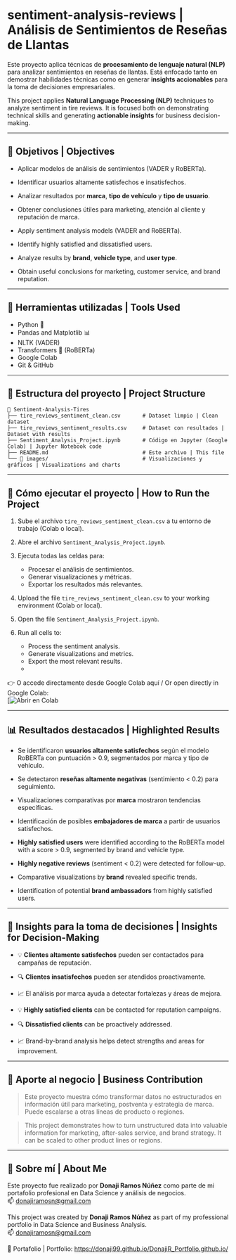 
# sentiment-analysis-reviews | Análisis de Sentimientos de Reseñas de Llantas

Este proyecto aplica técnicas de **procesamiento de lenguaje natural (NLP)** para analizar sentimientos en reseñas de llantas. 
Está enfocado tanto en demostrar habilidades técnicas como en generar **insights accionables** para la toma de decisiones empresariales.

This project applies **Natural Language Processing (NLP)** techniques to analyze sentiment in tire reviews. 
It is focused both on demonstrating technical skills and generating **actionable insights** for business decision-making.

---

## 📌 Objetivos | Objectives

- Aplicar modelos de análisis de sentimientos (VADER y RoBERTa).
- Identificar usuarios altamente satisfechos e insatisfechos.
- Analizar resultados por **marca**, **tipo de vehículo** y **tipo de usuario**.
- Obtener conclusiones útiles para marketing, atención al cliente y reputación de marca.

- Apply sentiment analysis models (VADER and RoBERTa).
- Identify highly satisfied and dissatisfied users.
- Analyze results by **brand**, **vehicle type**, and **user type**.
- Obtain useful conclusions for marketing, customer service, and brand reputation.

---

## 🧠 Herramientas utilizadas | Tools Used

- Python 🐍  
- Pandas and Matplotlib 📊  
- NLTK (VADER)  
- Transformers 🤗 (RoBERTa)  
- Google Colab  
- Git & GitHub  

---

## 📁 Estructura del proyecto | Project Structure

```
📂 Sentiment-Analysis-Tires
├── tire_reviews_sentiment_clean.csv       # Dataset limpio | Clean dataset
├── tire_reviews_sentiment_results.csv     # Dataset con resultados | Dataset with results
├── Sentiment_Analysis_Project.ipynb       # Código en Jupyter (Google Colab) | Jupyter Notebook code
├── README.md                              # Este archivo | This file
└── 📂 images/                              # Visualizaciones y gráficos | Visualizations and charts
```

---

## 🚀 Cómo ejecutar el proyecto | How to Run the Project

1. Sube el archivo `tire_reviews_sentiment_clean.csv` a tu entorno de trabajo (Colab o local).
2. Abre el archivo `Sentiment_Analysis_Project.ipynb`.
3. Ejecuta todas las celdas para:
   - Procesar el análisis de sentimientos.
   - Generar visualizaciones y métricas.
   - Exportar los resultados más relevantes.

1. Upload the file `tire_reviews_sentiment_clean.csv` to your working environment (Colab or local).
2. Open the file `Sentiment_Analysis_Project.ipynb`.
3. Run all cells to:
   - Process the sentiment analysis.
   - Generate visualizations and metrics.
   - Export the most relevant results.
   - 
👉 O accede directamente desde Google Colab aquí / Or open directly in Google Colab:  
[![Abrir en Colab](https://colab.research.google.com/drive/1nnotuga5MM51HZB70xqRlnViu0M3qRKR?usp=sharing)

---

## 📊 Resultados destacados | Highlighted Results

- Se identificaron **usuarios altamente satisfechos** según el modelo RoBERTa con puntuación > 0.9, segmentados por marca y tipo de vehículo.
- Se detectaron **reseñas altamente negativas** (sentimiento < 0.2) para seguimiento.
- Visualizaciones comparativas por **marca** mostraron tendencias específicas.
- Identificación de posibles **embajadores de marca** a partir de usuarios satisfechos.

- **Highly satisfied users** were identified according to the RoBERTa model with a score > 0.9, segmented by brand and vehicle type.
- **Highly negative reviews** (sentiment < 0.2) were detected for follow-up.
- Comparative visualizations by **brand** revealed specific trends.
- Identification of potential **brand ambassadors** from highly satisfied users.

---

## 🧩 Insights para la toma de decisiones | Insights for Decision-Making

- 💡 **Clientes altamente satisfechos** pueden ser contactados para campañas de reputación.
- 🔍 **Clientes insatisfechos** pueden ser atendidos proactivamente.
- 📈 El análisis por marca ayuda a detectar fortalezas y áreas de mejora.

- 💡 **Highly satisfied clients** can be contacted for reputation campaigns.
- 🔍 **Dissatisfied clients** can be proactively addressed.
- 📈 Brand-by-brand analysis helps detect strengths and areas for improvement.

---

## 💼 Aporte al negocio | Business Contribution

> Este proyecto muestra cómo transformar datos no estructurados en información útil para marketing, postventa y estrategia de marca. Puede escalarse a otras líneas de producto o regiones.

> This project demonstrates how to turn unstructured data into valuable information for marketing, after-sales service, and brand strategy. It can be scaled to other product lines or regions.

---

## 🙋 Sobre mí | About Me

Este proyecto fue realizado por **Donaji Ramos Núñez** como parte de mi portafolio profesional en Data Science y análisis de negocios.  
📫 donajiramosn@gmail.com

This project was created by **Donaji Ramos Núñez** as part of my professional portfolio in Data Science and Business Analysis.  
📫 donajiramosn@gmail.com

🔗 Portafolio | Portfolio: https://donaji99.github.io/DonajiR_Portfolio.github.io/
